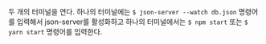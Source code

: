 두 개의 터미널을 연다.
하나의 터미널에는 `$ json-server --watch db.json` 명령어를 입력해서 json-server를 활성화하고
하나의 터미널에서는 `$ npm start` 또는 `$ yarn start` 명령어를 입력한다.